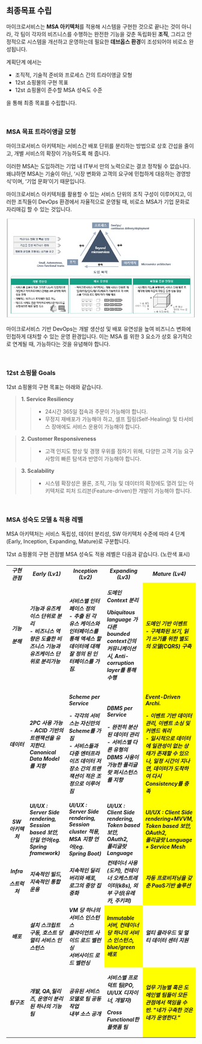 ## 최종목표 수립

마이크로서비스는 **MSA 아키텍처**를 적용해 시스템을 구현한 것으로 끝나는 것이 아니라, 각 팀이 각자의 비즈니스를 수행하는 완전한 기능을 갖춘 독립화된 **조직**, 그리고 안정적으로 시스템을 개선하고 운영하는데 필요한 **데브옵스 환경**이 조성되어야 비로소 완성됩니다. 

계획단계 에서는 

- 조직적, 기술적 준비와 프로세스 간의 트라이앵글 모형
- 12st 쇼핑몰의 구현 목표
- 12st 쇼핑몰이 준수할 MSA 성숙도 수준

을 통해 최종 목표를 수립합니다. 

<br/>

### MSA 목표 트라이앵글 모형 

마이크로서비스 아키텍처는 서비스간 배포 단위를 분리하는 방법으로 상호 간섭을 줄이고, 개별 서비스의 확장이 가능하도록 해 줍니다.  

이러한 MSA는 도입하려는 기업 내 IT부서 만의 노력으로는 결코 정착될 수 없습니다. 왜냐하면 MSA는 기술이 아닌, ‘시장 변화와 고객의 요구에 민첩하게 대응하는 경영방식’이며, ‘기업 문화’이기 때문입니다. 

마이크로서비스 아키텍처를 활용할 수 있는 서비스 단위의 조직 구성이 이루어지고, 이러한 조직들이 DevOps 환경에서 자율적으로 운영될 때, 비로소 MSA가 기업 문화로 자리매김 할 수 있는 것입니다.

![](/contents/02_계획단계/01/image1.jpg)

마이크로서비스 기반 DevOps는 개발 생산성 및 배포 유연성을 높여 비즈니스 변화에 민첩하게 대처할 수 있는 운영 환경입니다. 이는 MSA 를 위한 3 요소가 상호 유기적으로 연계될 때, 가능하다는 것을 유념해야 합니다.

<br/>

### 12st 쇼핑몰 Goals

12st 쇼핑몰의 구현 목표는 아래와 같습니다.

> **1. Service Resiliency**
>> - 24시간 365일 접속과 주문이 가능해야 합니다. 
>> - 무정지 재배포가 가능해야 하고, 셀프 힐링(Self-Healing) 및 타서비스 장애에도 서비스 운용이 가능해야 합니다.

> **2. Customer Responsiveness**
>> - 고객 인지도 향상 및 경쟁 우위를 점하기 위해, 다양한 고객 기능 요구사항의 빠른 탐색과 반영이 가능해야 합니다.

> **3. Scalability**
>> - 시스템 확장성은 물론, 조직, 기능 및 데이터의 확장에도 열려 있는 아키텍처로 피처 드리븐(Feature-driven)한 개발이 가능해야 합니다.


<br/>

### MSA 성숙도 모델 & 적용 레벨 

MSA 아키텍처는 서비스 독립성, 데이터 분리성, SW 아키텍처 수준에 따라 4 단계(Early, Inception, Expanding, Mature)로 구분합니다.

12st 쇼핑몰의 구현 관점별 MSA 성숙도 적용 레벨은 다음과 같습니다. (노란색 표시)    

<h5>
<table>
<tbody>
<tr>
<td width="12%" align="center">구현 관점</td>
<td width="22%" align="center"><strong>Early (Lv1)</strong></td>
<td width="22%" align="center"><strong>Inception (Lv2)</strong></td>
<td width="22%" align="center"><strong>Expanding (Lv3)</strong></td>
<td width="22%" align="center"><strong>Mature (Lv4)</strong></td>
</tr>
<tr>
<td align="center"><p><strong>기능</strong></p>
<p><strong>분해</strong></p></td>
<td>기능과 유즈케이스 단위로 분리<br />
- 비즈니스 역량은 도출한 비즈니스 기능과 유즈케이스 단위로 분리가능</td>
<td>서비스별 인터페이스 정의<br />
- 추출 된 각 유스 케이스와 인터페이스를 통해 액세스 할 데이터에 대해 잘 정의 된 인터페이스를 가짐.</td>
<td><p>도메인 Context 분리</p>
<p>Ubiquitous language 가 다른 bounded context간의 커뮤니케이션 시, Anti-corruption layer를 통해 수행</p></td>
<td bgcolor="yellow">도메인 기반 이벤트<br />
- 구체화된 보기, 읽기 쓰기를 위한 별도의 모델(CQRS) 구축</td>
</tr>
<tr class="odd">
<td align="center"><strong>데이터</strong></td>
<td>2PC 사용 가능<br />
- ACID 기반의 트랜잭션을 유지한다. Canonical Data Model 를 지향</td>
<td><p>Scheme per Service</p>
<p>- 각각의 서비스는 자신만의 Scheme를 가짐<br />
- 서비스들과 다중 엔터프라이즈 데이터 저장소 간의 트랜잭션이 적은 조정으로 이루어짐</p></td>
<td><p>DBMS per Service</p>
<p>- 완전히 분산된 데이터 관리<br />
- 서비스별 다른 유형의 DBMS 사용이 가능한 폴리글랏 퍼시스턴스를 지향</p></td>
<td bgcolor="yellow"><p>Event-Driven Archi.</p>
<p>- 이벤트 기반 데이터 관리, 이벤트 소싱 및 커멘드 쿼리<br />
- 일시적으로 데이터에 일관성이 없는 상태가 존재할 수 있으나, 일정 시간이 지나면, 데이터가 도착하여 다시 Consistency를 충족</p></td>
</tr>
<tr class="even">
<td align="center"><strong>SW<br />
아키텍처</strong></td>
<td>UI/UX : Server Side rendering,<br />
Session based 보안,<br />
단일 언어(eg. Spring framework)</td>
<td>UI/UX : Server Side rendering,<br />
Session cluster 적용,<br />
MSA 지향 언어(eg. Spring Boot)</td>
<td>UI/UX : Client Side rendering,<br />
Token based 보안, OAuth2,<br />
폴리글랏 Language</td>
<td bgcolor="yellow">UI/UX : Client Side rendering+MVVM,<br />
Token based 보안, OAuth2,<br />
폴리글랏 Language + Service Mesh</td>
</tr>
<tr class="odd">
<td align="center"><p><strong>Infra</strong></p>
<p><strong>스트럭처</strong></p></td>
<td>지속적인 빌드, 지속적인 통합 운용</td>
<td>지속적인 딜리버리와 배포, 로그의 중앙 집중화</td>
<td>컨테이너 사용(도커), 컨테이너 오케스트레이터(k8s), 외부 구성(유레카, 주키퍼)</td>
<td bgcolor="yellow">자동 프로비저닝을 갖춘 PaaS기반 솔루션</td>
</tr>
<tr class="even">
<td align="center"><strong>배포</strong></td>
<td>설치 스크립트 구동, 호스트 당 멀티 서비스 인스턴스</td>
<td>VM 당 하나의 서비스 인스턴스<br />
클라이언트 사이드 로드 벨런싱<br />
서버사이드 로드 벨런싱</td>
<td bgcolor="yellow">Immutable 서버, 컨테이너 당 하나의 서비스 인스턴스, blue/green 배포</td>
<td>멀티 클라우드 및 멀티 데이터 센터 지원</td>
</tr>
<tr class="odd">
<td align="center"><strong>팀구조</strong></td>
<td>개발, QA,릴리즈, 운영이 분리된 하나의 기능 팀</td>
<td>공유된 서비스 모델로 팀 공동 작업<br />
내부 소스 공개</td>
<td><p>서비스별 프로덕트 팀(PO, UI/UX 디자이너, 개발자)</p>
<p>Cross Functional한 플랫폼 팀</p></td>
<td bgcolor="yellow">업무 기능별 혹은 도메인별 팀들이 모든 관점에서 책임을 수반. &quot;네가 구축한 것은 네가 운영한다.&quot;</td>
</tr>
</tbody>
</table>
</h5>


<br/><br/>